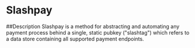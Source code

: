 # Slashpay

##Description 
Slashpay is a method for abstracting and automating any payment process behind a single, static pubkey ("slashtag") which refers to a data store containing all supported payment endpoints. 
